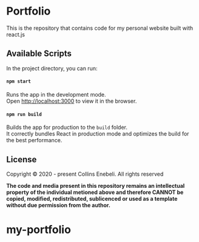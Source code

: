 # Portfolio

This is the repository that contains code for my personal website built with react.js

## Available Scripts

In the project directory, you can run:

#### `npm start`

Runs the app in the development mode.<br />
Open [http://localhost:3000](http://localhost:3000) to view it in the browser.


#### `npm run build`

Builds the app for production to the `build` folder.<br />
It correctly bundles React in production mode and optimizes the build for the best performance.

## License

Copyright © 2020 - present Collins Enebeli. All rights reserved

**The code and media present in this repository remains an intellectual property of the individual metioned above and therefore CANNOT be copied, modified, redistributed, sublicenced or used as a template without due permission from the author.**
# my-portfolio
